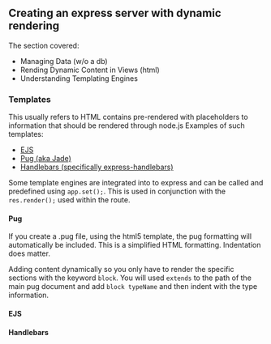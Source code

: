 ## Creating an express server with dynamic rendering 
The section covered:
* Managing Data (w/o a db)
* Rending Dynamic Content in Views (html)
* Understanding Templating Engines

### Templates
This usually refers to HTML contains pre-rendered with placeholders to information that should be rendered through node.js
Examples of such templates: 
* [EJS](https://ejs.co/)
* [Pug (aka Jade)](https://pugjs.org/api/getting-started.html)
* [Handlebars (specifically express-handlebars)](https://github.com/express-handlebars/express-handlebars)

Some template engines are integrated into to express and can be called and predefined using `app.set();`. This is used in conjunction with the `res.render();` used within the route. 

#### Pug
If you create a .pug file, using the html5 template, the pug formatting will automatically be included.
This is a simplified HTML formatting. 
Indentation does matter.

Adding content dynamically so you only have to render the specific sections with the keyword `block`.
You will used `extends` to the path of the main pug document and add `block typeName` and then indent with the type information.

#### EJS

#### Handlebars 